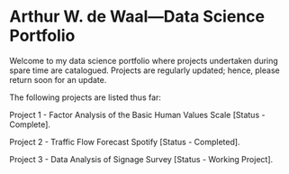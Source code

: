 # Arthur W. de Waal—Data Science Portfolio
Welcome to my data science portfolio where projects undertaken during spare time are catalogued. Projects are regularly updated; hence, please return soon for an update. 

The following projects are listed thus far:

Project 1 - Factor Analysis of the Basic Human Values Scale [Status - Complete]. 

Project 2 - Traffic Flow Forecast Spotify [Status - Completed].

Project 3 - Data Analysis of Signage Survey [Status - Working Project].



